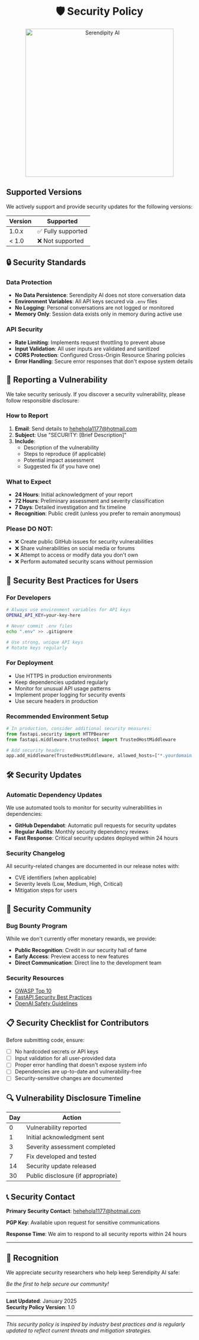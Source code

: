 <h1 align="center">🛡️ Security Policy</h1>

<p align="center">
  <img src="https://github.com/user-attachments/assets/511166e4-943a-4b4b-97f4-432f11ed77a2" width="400" alt="Serendipity AI" />
</p>


## Supported Versions

We actively support and provide security updates for the following versions:

| Version | Supported          |
| ------- | ------------------ |
| 1.0.x   | ✅ Fully supported |
| < 1.0   | ❌ Not supported   |

## 🔒 Security Standards

### Data Protection
- **No Data Persistence**: Serendipity AI does not store conversation data
- **Environment Variables**: All API keys secured via `.env` files
- **No Logging**: Personal conversations are not logged or monitored
- **Memory Only**: Session data exists only in memory during active use

### API Security
- **Rate Limiting**: Implements request throttling to prevent abuse
- **Input Validation**: All user inputs are validated and sanitized
- **CORS Protection**: Configured Cross-Origin Resource Sharing policies
- **Error Handling**: Secure error responses that don't expose system details

## 🚨 Reporting a Vulnerability

We take security seriously. If you discover a security vulnerability, please follow responsible disclosure:

### How to Report
1. **Email**: Send details to [hehehola1177@hotmail.com](mailto:hehehola1177@hotmail.com)
2. **Subject**: Use "SECURITY: [Brief Description]"
3. **Include**: 
   - Description of the vulnerability
   - Steps to reproduce (if applicable)
   - Potential impact assessment
   - Suggested fix (if you have one)

### What to Expect
- **24 Hours**: Initial acknowledgment of your report
- **72 Hours**: Preliminary assessment and severity classification
- **7 Days**: Detailed investigation and fix timeline
- **Recognition**: Public credit (unless you prefer to remain anonymous)

### Please DO NOT:
- ❌ Create public GitHub issues for security vulnerabilities
- ❌ Share vulnerabilities on social media or forums
- ❌ Attempt to access or modify data you don't own
- ❌ Perform automated security scans without permission

## 🔐 Security Best Practices for Users

### For Developers
```bash
# Always use environment variables for API keys
OPENAI_API_KEY=your-key-here

# Never commit .env files
echo ".env" >> .gitignore

# Use strong, unique API keys
# Rotate keys regularly
```

### For Deployment
- Use HTTPS in production environments
- Keep dependencies updated regularly
- Monitor for unusual API usage patterns
- Implement proper logging for security events
- Use secure headers in production

### Recommended Environment Setup
```python
# In production, consider additional security measures:
from fastapi.security import HTTPBearer
from fastapi.middleware.trustedhost import TrustedHostMiddleware

# Add security headers
app.add_middleware(TrustedHostMiddleware, allowed_hosts=["*.yourdomain.com"])
```

## 🛠️ Security Updates

### Automatic Dependency Updates
We use automated tools to monitor for security vulnerabilities in dependencies:
- **GitHub Dependabot**: Automatic pull requests for security updates
- **Regular Audits**: Monthly security dependency reviews
- **Fast Response**: Critical security updates deployed within 24 hours

### Security Changelog
All security-related changes are documented in our release notes with:
- CVE identifiers (when applicable)
- Severity levels (Low, Medium, High, Critical)
- Mitigation steps for users

## 🤝 Security Community

### Bug Bounty Program
While we don't currently offer monetary rewards, we provide:
- **Public Recognition**: Credit in our security hall of fame
- **Early Access**: Preview access to new features
- **Direct Communication**: Direct line to the development team

### Security Resources
- [OWASP Top 10](https://owasp.org/www-project-top-ten/)
- [FastAPI Security Best Practices](https://fastapi.tiangolo.com/tutorial/security/)
- [OpenAI Safety Guidelines](https://platform.openai.com/docs/usage-policies)

## 📋 Security Checklist for Contributors

Before submitting code, ensure:
- [ ] No hardcoded secrets or API keys
- [ ] Input validation for all user-provided data
- [ ] Proper error handling that doesn't expose system info
- [ ] Dependencies are up-to-date and vulnerability-free
- [ ] Security-sensitive changes are documented

## 🔍 Vulnerability Disclosure Timeline

| Day | Action |
|-----|--------|
| 0 | Vulnerability reported |
| 1 | Initial acknowledgment sent |
| 3 | Severity assessment completed |
| 7 | Fix developed and tested |
| 14 | Security update released |
| 30 | Public disclosure (if appropriate) |

## 📞 Security Contact

**Primary Security Contact**: [hehehola1177@hotmail.com](mailto:hehehola1177@hotmail.com)

**PGP Key**: Available upon request for sensitive communications

**Response Time**: We aim to respond to all security reports within 24 hours

---

## 🌟 Recognition

We appreciate security researchers who help keep Serendipity AI safe:

*Be the first to help secure our community!*

---

**Last Updated**: January 2025  
**Security Policy Version**: 1.0

---

*This security policy is inspired by industry best practices and is regularly updated to reflect current threats and mitigation strategies.*
